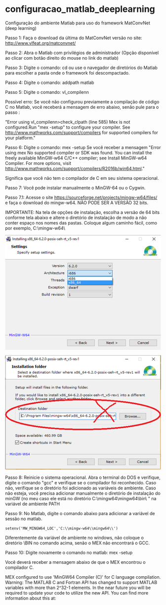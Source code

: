 # configuracao_matlab_deeplearning
Configuração do ambiente Matlab para uso do framework MatConvNet (deep learning)

Passo 1: Faça o download da última do MatConvNet versão no site: http://www.vlfeat.org/matconvnet/

Passo 2: Abra o Matlab com privilégios de administrador (Opção disponível ao clicar com botão direito do mouse no link do matlab)

Passo 3: Digite o comando: cd <diretoriodapastaMatConvNet> ou use o navegador de diretórios do Matlab para escolher a pasta onde o framework foi descompactado.

Passo 4: Digite o comando: addpath matlab

Passo 5: Digite o comando: vl_compilenn 

Possível erro: Se você não configurou previamente a compilação de código C no Matlab, você receberá a mensagem de erro abaixo, senão pule para o passo :

"Error using vl_compilenn>check_clpath (line 585)
Mex is not configured.Run "mex -setup" to configure your compiler. See http://www.mathworks.com/support/compilers for supported compilers for your platform."

Passo 6: Digite o comando: mex -setup
Se você receber a mensagem
"Error using mex
No supported compiler or SDK was found. You can install the freely available MinGW-w64 C/C++ compiler; see Install MinGW-w64 Compiler. For more options, visit http://www.mathworks.com/support/compilers/R2016b/win64.html." 

Significa que você não tem o compilador de C em seu sistema operacional.

Passo 7: Você pode instalar manualmente o MinGW-64 ou o Cygwin. 

Passo 7.1: Acesse o site https://sourceforge.net/projects/mingw-w64/files/ e faça o download do mingw-w64. NÃO PODE SER A VERSÃO 32 bits. 

IMPORTANTE: Na tela de opções de instalação, escolha a versão de 64 bits conforme tela abaixo e altere o diretório de instalação de modo a não conter espaço nos nomes das pastas. Coloque algum caminho fácil, como por exemplo, C:\mingw-w64\ 

![Alterando a versão para 64 bits](instalacaomingw.png)

![Alterando o diretório de instalação](instalacaomingw2.png)
 
Passo 8: Reinicie o sistema operacional. Abra o terminal do DOS e verifique, digite o comando "gcc" e verifique se o compilador foi reconhecido. Caso não, verifique se o diretório foi adicionado as variáveis de ambiente.
Caso não esteja, você precisa adicionar manualmente o diretório de instalação do minGW (no meu caso ele está no diretório C:\mingw64\mingw64\bin\ " na variável de ambiente PATH

Passo 9: No Matlab, digite o comando abaixo para adicionar a variável de sessão no matlab.

    setenv('MW_MINGW64_LOC','C:\\mingw-w64\\mingw64\\')

Diferentemente da variável de ambiente no windows, não coloque o diretório \BIN no comando acima, senão o MEX não encontrará o GCC.

Passo 10: Digite novamente o comando no matlab: mex -setup

Você deverá receber a mensagem abaixo de que o MEX encontrou o compilador C.

MEX configured to use 'MinGW64 Compiler (C)' for C language compilation.
Warning: The MATLAB C and Fortran API has changed to support MATLAB
	 variables with more than 2^32-1 elements. In the near future
	 you will be required to update your code to utilize the
	 new API. You can find more information about this at:
